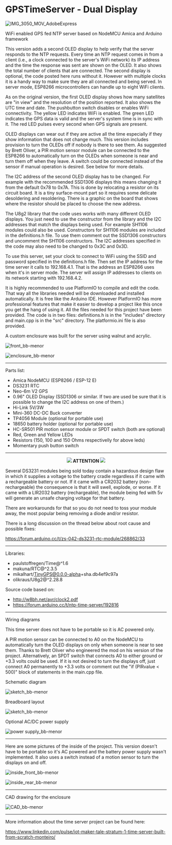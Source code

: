 # GPSTimeServer - Dual Display

![IMG_3050_MOV_AdobeExpress](https://user-images.githubusercontent.com/32185145/219906084-103e5c18-b03a-4c53-9235-e16533b12cdc.gif)

WiFi enabled GPS fed NTP server based on NodeMCU Amica and Arduino framework

This version adds a second OLED display to help verify that the server responds to the NTP requests. Every time an NTP request comes 
in from a client (i.e., a clock connected to the server's WiFi network) its IP address and the time the response was sent are shown 
on the OLED. It also shows the total number of clients that are connected. The second display is optional, the code posted here runs 
without it. However with multiple clocks it is a handy way to make sure they are all connected and being served. In server mode, 
ESP8266 microcontrollers can handle up to eight WiFi clients.

As on the original version, the first OLED display shows how many satellites 
are "in view" and the resolution of the position reported. It also shows the UTC time and date. The pushbutton
switch disables or enables WiFi connectivity. The yellow LED indicates WiFi is enabled.
The green LED indicates the GPS data is valid and the server's system time is in sync with it. The red 
LED pulses every second when GPS signals are present.

OLED displays can wear out if they are active all the time especially if they show information that does not change much.
This version includes provision to turn the OLEDs off if nobody is there to see them. As suggested by Brett Oliver, a
PIR motion sensor module can be connected to the ESP8266 to automatically turn on the OLEDs when someone is near and turn 
them off when they leave. A switch could be connected instead of the sensor if manual operation is desired.
See below for more details.

The I2C address of the second OLED display has to be changed. For example with the recommended SSD1306 
displays this means changing it from the default 0x78 to 0x7A. This is done by relocating a resistor 
on its circuit board. It is a tiny surface-mount part so it requires some delicate desoldering and 
resoldering. There is a graphic on the board that shows where the resistor should be placed to choose 
the new address.

The U8g2 library that the code uses works with many different OLED displays. You just need to use the constructor from the 
library and the I2C addresses that match the displays being used. For example SH1106 modules could also be used. 
Constructors for SH1106 modules are included in the definitions.h file. To use them comment out the SSD1306 constructors
and uncomment the SH1106 constructors. The I2C addresses specified in the code may also need to be changed to 0x3C and 0x3D. 

To use this server, set your clock to connect to WiFi using the SSID and password specified in the 
definitions.h file. Then set the IP address for the time server it calls to 192.168.4.1. That is the 
address an ESP8266 uses when it's in server mode. The server will assign IP addresses to clients on 
its network starting with 192.168.4.2.

It is highly recommended to use PlatformIO to compile and edit the code. That way all the libraries needed will be 
downloaded and installed automatically. It is free like the Arduino IDE. However PlatformIO has more professional features 
that make it easier to develop a project like this once you get the hang of using it. All the files needed for this project 
have been provided. The code is in two files: definitions.h is in the "includes" directory and main.cpp is in the "src" 
directory. The platformio.ini file is also provided. 

A custom enclosure was built for the server using walnut and acrylic. 

![front_bb-menor](https://github.com/Montecri/GPSTimeServer/blob/Dual-Display/images/EnclosureFront.JPG)

![enclosure_bb-menor](https://github.com/Montecri/GPSTimeServer/blob/Dual-Display/images/IMG_2849.JPG)

---

Parts list:

- Amica NodeMCU (ESP8266 / ESP-12 E)
- DS3231 RTC
- Neo-6m V2 GPS
- 0.96" OLED Display (SSD1306 or similar. 
  If two are used be sure that it is possible to change the I2C address on one of them.)
- Hi-Link 5V/3W
- Mini-360 DC-DC Buck converter
- TP4056 Module (optional for portable use)
- 18650 battery holder (optional for portable use)
- HC-SR501 PIR motion sensor module or SPDT switch (both are optional)
- Red, Green and Yellow LEDs
- Resistors (150, 100 and 150 Ohms respectivelly for above leds)
- Momentary push button switch

---

<p align="center"><img src="https://user-images.githubusercontent.com/38574378/132773469-08fb7b59-2f9d-4641-9665-c8d50d3904bc.png"><b>   ATTENTION   </b><img src="https://user-images.githubusercontent.com/38574378/132773469-08fb7b59-2f9d-4641-9665-c8d50d3904bc.png"></p> 

Several DS3231 modules being sold today contain a hazardous design flaw in which it supplies a voltage to the battery cradle regardless if it came with 
a rechargeable battery or not. If it came with a CR2032 battery (non-rechargeable) the consequence is that it will swell, explode, or worse. If it came 
with a LIR2032 battery (rechargeable), the module being fed with 5v will generate an unsafe charging voltage for that battery.

There are workarounds for that so you do not need to toss your module away, the most popular being removing a diode and/or resistor.

There is a long discussion on the thread below about root cause and possible fixes:

https://forum.arduino.cc/t/zs-042-ds3231-rtc-module/268862/33

---

Libraries:

-	paulstoffregen/Time@^1.6
-	makuna/RTC@^2.3.5
-	mikalhart/TinyGPS@0.0.0-alpha+sha.db4ef9c97a
-	olikraus/U8g2@^2.28.8

Source code based on:

- http://w8bh.net/avr/clock2.pdf
- https://forum.arduino.cc/t/ntp-time-server/192816

---

Wiring diagrams

This time server does not have to be portable so it is AC powered only. 

A PIR motion sensor can be connected to A0 on the NodeMCU to automatically turn the OLED displays on only when someone
is near to see them. Thanks to Brett Oliver who engineered the mod on his version of the project. Alternatively, an SPDT 
switch that connects A0 to either ground or +3.3 volts could be used. If it is not desired to turn the displays off, 
just connect A0 permanently to +3.3 volts or comment out the "if (PIRvalue < 500)" block of statements in the main.cpp file. 

Schematic diagram

![sketch_bb-menor](https://github.com/Montecri/GPSTimeServer/blob/Dual-Display/images/Schematic.png)

Breadboard layout

![sketch_bb-menor](https://github.com/Montecri/GPSTimeServer/blob/Dual-Display/images/sketch_bb.png)

Optional AC/DC power supply 

![power supply_bb-menor](https://user-images.githubusercontent.com/38574378/117375897-6a877b00-aea6-11eb-8022-d2b06e11bd37.png)

----

Here are some pictures of the inside of the project. This version doesn't have to be portable so it's AC powered and
the battery power supply wasn't implemented. It also uses a switch instead of a motion sensor to turn the displays on and off.

![inside_front_bb-menor](https://github.com/Montecri/GPSTimeServer/blob/Dual-Display/images/IMG_2767.JPG)

![inside_rear_bb-menor](https://github.com/Montecri/GPSTimeServer/blob/Dual-Display/images/IMG_2771.JPG)

---

CAD drawing for the enclosure

![CAD_bb-menor](https://github.com/Montecri/GPSTimeServer/blob/Dual-Display/images/Enclosure.PNG)

---

More information about the time server project can be found here:

https://www.linkedin.com/pulse/iot-maker-tale-stratum-1-time-server-built-from-scratch-monteiro/
